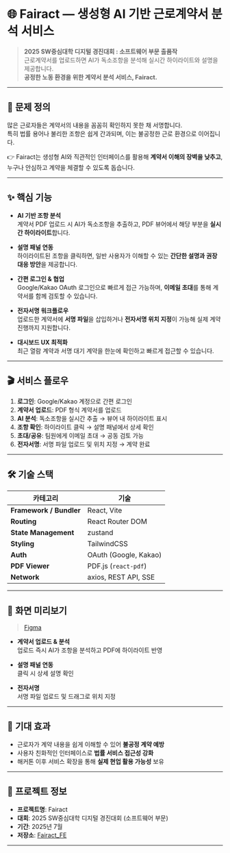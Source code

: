 # 🌐 Fairact — 생성형 AI 기반 근로계약서 분석 서비스

> **2025 SW중심대학 디지털 경진대회 : 소프트웨어 부문 출품작**  
> 근로계약서를 업로드하면 AI가 독소조항을 분석해 실시간 하이라이트와 설명을 제공합니다.  
> **공정한 노동 환경을 위한 계약서 분석 서비스, Fairact.**

---

## 📝 문제 정의
많은 근로자들은 계약서의 내용을 꼼꼼히 확인하지 못한 채 서명합니다.  
특히 법률 용어나 불리한 조항은 쉽게 간과되며, 이는 불공정한 근로 환경으로 이어집니다.  

👉 Fairact는 생성형 AI와 직관적인 인터페이스를 활용해 **계약서 이해의 장벽을 낮추고**, 누구나 안심하고 계약을 체결할 수 있도록 돕습니다.

---

## ✨ 핵심 기능
- **AI 기반 조항 분석**  
  계약서 PDF 업로드 시 AI가 독소조항을 추출하고, PDF 뷰어에서 해당 부분을 **실시간 하이라이트**합니다.  

- **설명 패널 연동**  
  하이라이트된 조항을 클릭하면, 일반 사용자가 이해할 수 있는 **간단한 설명과 권장 대응 방안**을 제공합니다.  

- **간편 로그인 & 협업**  
  Google/Kakao OAuth 로그인으로 빠르게 접근 가능하며, **이메일 초대**를 통해 계약서를 함께 검토할 수 있습니다.  

- **전자서명 워크플로우**  
  업로드한 계약서에 **서명 파일**을 삽입하거나 **전자서명 위치 지정**이 가능해 실제 계약 진행까지 지원합니다.  

- **대시보드 UX 최적화**  
  최근 열람 계약과 서명 대기 계약을 한눈에 확인하고 빠르게 접근할 수 있습니다.  

---

## 🎬 서비스 플로우
1. **로그인**: Google/Kakao 계정으로 간편 로그인  
2. **계약서 업로드**: PDF 형식 계약서를 업로드  
3. **AI 분석**: 독소조항을 실시간 추출 → 뷰어 내 하이라이트 표시  
4. **조항 확인**: 하이라이트 클릭 → 설명 패널에서 상세 확인  
5. **초대/공유**: 팀원에게 이메일 초대 → 공동 검토 가능  
6. **전자서명**: 서명 파일 업로드 및 위치 지정 → 계약 완료  

---

## 🛠 기술 스택

| 카테고리 | 기술 |
|----------|------|
| **Framework / Bundler** | React, Vite |
| **Routing** | React Router DOM |
| **State Management** | zustand |
| **Styling** | TailwindCSS |
| **Auth** | OAuth (Google, Kakao) |
| **PDF Viewer** | PDF.js (`react-pdf`) |
| **Network** | axios, REST API, SSE |

---

## 📸 화면 미리보기
> [Figma](https://www.figma.com/design/eYbIgQgMf9Xrkr2RmlUOS2/-sw-%EB%94%94%EC%A7%80%ED%84%B8-%EA%B2%BD%EC%A7%84%EB%8C%80%ED%9A%8C-?node-id=228-1641&t=sIEIEgvnrzbVh9ak-1)

- **계약서 업로드 & 분석**  
  업로드 즉시 AI가 조항을 분석하고 PDF에 하이라이트 반영  

- **설명 패널 연동**  
  클릭 시 상세 설명 확인  

- **전자서명**  
  서명 파일 업로드 및 드래그로 위치 지정  

---

## 🎯 기대 효과
- 근로자가 계약 내용을 쉽게 이해할 수 있어 **불공정 계약 예방**  
- 사용자 친화적인 인터페이스로 **법률 서비스 접근성 강화**  
- 해커톤 이후 서비스 확장을 통해 **실제 현업 활용 가능성** 보유  

---

## 📅 프로젝트 정보
- **프로젝트명**: Fairact  
- **대회**: 2025 SW중심대학 디지털 경진대회 (소프트웨어 부문)  
- **기간**: 2025년 7월  
- **저장소**: [Fairact_FE](https://github.com/SW-Hackathon-Inharidge/Fairact_FE)  

---

